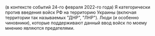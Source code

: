 (в контексте событий 24-го февраля 2022-го года) Я категорически против введения войск РФ на территорию Украины (включая территории так называемых "ДНР", "ЛНР"). Люди (и особенно чиновники), которые поддерживают данный ввод войск по моему мнению являются предателями.
